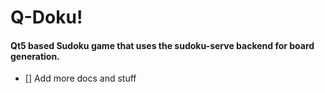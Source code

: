 # Q-Doku!
#### Qt5 based Sudoku game that uses the sudoku-serve backend for board generation.


- [] Add more docs and stuff
